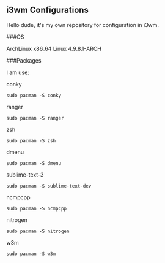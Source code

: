 ## i3wm Configurations

Hello dude, it's my own repository for configuration in i3wm.

###OS

ArchLinux x86_64 Linux 4.9.8.1-ARCH

###Packages

I am use:

conky

`sudo pacman -S conky`

ranger

`sudo pacman -S ranger`

zsh

`sudo pacman -S zsh`

dmenu

`sudo pacman -S dmenu`

sublime-text-3

`sudo pacman -S sublime-text-dev`

ncmpcpp

`sudo pacman -S ncmpcpp`

nitrogen

`sudo pacman -S nitrogen`

w3m

`sudo pacman -S w3m`

